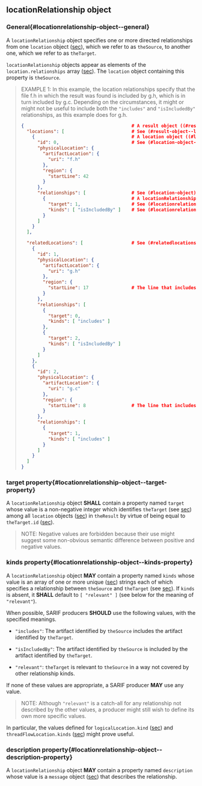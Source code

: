 ## locationRelationship object

### General{#locationrelationship-object--general}

A `locationRelationship` object specifies one or more directed relationships from one `location` object ([sec](#location-object)), which we refer to as `theSource`, to another one, which we refer to as `theTarget`.

`locationRelationship` objects appear as elements of the `location.relationships` array ([sec](#location-object--relationships-property)). The `location` object containing this property is `theSource`.

> EXAMPLE 1: In this example, the location relationships specify that the file f.h in which the result was found is included by g.h, which is in turn included by g.c. Depending on the circumstances, it might or might not be useful to include both the `"includes"` and `"isIncludedBy"` relationships, as this example does for g.h.
>
> ```json
> {                                        # A result object ((#result-object)).
>   "locations": [                         # See (#result-object--locations-property).
>     {                                    # A location object ((#location-object)).
>       "id": 0,                           # See (#location-object--id-property).
>       "physicalLocation": {
>         "artifactLocation": {
>           "uri": "f.h"
>         },
>         "region": {
>           "startLine": 42
>         }
>       },
>       "relationships": [                 # See (#location-object).7
>         {                                # A locationRelationship object.
>           "target": 1,                   # See (#locationrelationship-object--target-property).
>           "kinds": [ "isIncludedBy" ]    # See (#locationrelationship-object--kinds-property).
>         }
>       ]
>     }
>   ],
> 
>   "relatedLocations": [                  # See (#relatedlocations-property).
>     {
>       "id": 1,
>       "physicalLocation": {
>         "artifactLocation": {
>           "uri": "g.h"
>         },
>         "region": {
>           "startLine": 17                # The line that includes f.h.
>         }
>       },
>       "relationships": [
>         {
>           "target": 0,
>           "kinds": [ "includes" ]
>         },
>         {
>           "target": 2,
>           "kinds": [ "isIncludedBy" ]
>         }
>       ]
>     },
>     {
>       "id": 2,
>       "physicalLocation": {
>         "artifactLocation": {
>           "uri": "g.c"
>         },
>         "region": {
>           "startLine": 8                 # The line that includes g.h.
>         }
>       },
>       "relationships": [
>         {
>           "target": 1,
>           "kinds": [ "includes" ]
>         }
>       ]
>     }
>   ]
> }
> ```

### target property{#locationrelationship-object--target-property}

A `locationRelationship` object **SHALL** contain a property named `target` whose value is a non-negative integer which identifies `theTarget` (see [sec](#locationrelationship-object--general)) among all `location` objects ([sec](#location-object)) in `theResult` by virtue of being equal to `theTarget.id` ([sec](#location-object--id-property)).

> NOTE: Negative values are forbidden because their use might suggest some non-obvious semantic difference between positive and negative values.

### kinds property{#locationrelationship-object--kinds-property}

A `locationRelationship` object **MAY** contain a property named `kinds` whose value is an array of one or more unique ([sec](#array-properties-with-unique-values)) strings each of which specifies a relationship between `theSource` and `theTarget` (see [sec](#locationrelationship-object--general)). If `kinds` is absent, it **SHALL** default to `[ "relevant" ]` (see below for the meaning of `"relevant"`).

When possible, SARIF producers **SHOULD** use the following values, with the specified meanings.

- `"includes"`: The artifact identified by `theSource` includes the artifact identified by `theTarget`.

- `"isIncludedBy"`: The artifact identified by `theSource` is included by the artifact identified by `theTarget`.

- `"relevant"`: `theTarget` is relevant to `theSource` in a way not covered by other relationship kinds.

If none of these values are appropriate, a SARIF producer **MAY** use any value.

> NOTE: Although `"relevant"` is a catch-all for any relationship not described by the other values, a producer might still wish to define its own more specific values.

In particular, the values defined for `logicalLocation.kind` ([sec](#logicallocation-object--kind-property)) and `threadFlowLocation.kinds` ([sec](#threadflowlocation-object--kinds-property)) might prove useful.

### description property{#locationrelationship-object--description-property}

A `locationRelationship` object **MAY** contain a property named `description` whose value is a `message` object ([sec](#message-object)) that describes the relationship.
